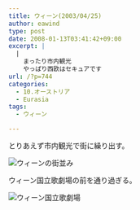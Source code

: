 ```yaml
---
title: ウィーン(2003/04/25)
author: eawind
type: post
date: 2008-01-13T03:41:42+09:00
excerpt: |
  |
    まったり市内観光
    やっぱり西欧はセキュアです
url: /?p=744
categories:
  - 10.オーストリア
  - Eurasia
tags:
  - ウィーン

---
```

とりあえず市内観光で街に繰り出す。

![ウィーンの街並み](/img/wp/2008/01/200304252139541.jpg)

ウィーン国立歌劇場の前を通り過ぎる。

![ウィーン国立歌劇場](/img/wp/2008/01/200304252215501.jpg)
